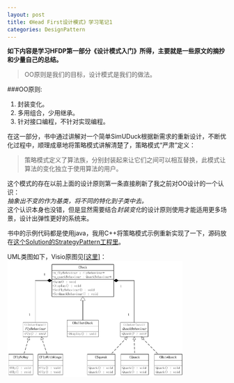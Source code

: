 ```yaml
---
layout: post
title: 《Head First设计模式》学习笔记1
categories: DesignPattern
---
```


**如下内容是学习HFDP第一部分《设计模式入门》所得，主要就是一些原文的摘抄和少量自己的总结。**  
  
>OO原则是我们的目标，设计模式是我们的做法。
    
###OO原则:
  1. 封装变化。
  2. 多用组合，少用继承。
  3. 针对接口编程，不针对实现编程。

在这一部分，书中通过讲解对一个简单SimUDuck根据新需求的重新设计，不断优化过程中，顺理成章地将策略模式讲解清楚了，策略模式“严肃”定义：  
>策略模式定义了算法族，分别封装起来让它们之间可以相互替换，此模式让算法的变化独立于使用算法的用户。  
  
这个模式的存在以前上面的设计原则第一条直接刷新了我之前对OO设计的一个认识：  
*抽象出不变的作为基类，将不同的特化到子类中去。*  
这个认识本身也没错，但是显然需要结合*封装变化*的设计原则使用才能适用更多场景，设计出弹性更好的系统来。  
  
书中的示例代码都是使用java，我用C++将策略模式示例重新实现了一下，源码放在<a href="https://github.com/mzlogin/DesignPatternDemos" target="_blank">这个Solution的StrategyPattern工程里</a>。

UML类图如下，Visio原图见<a href="https://github.com/mzlogin/DesignPatternDemos/blob/master/DesignPatternDemos.vsd" target="_blank">[这里]</a>：  
<img src="/images/posts/designpattern/StrategyPattern.png" width="80%" alt="Strategy Pattern UML Class Diagram" />
